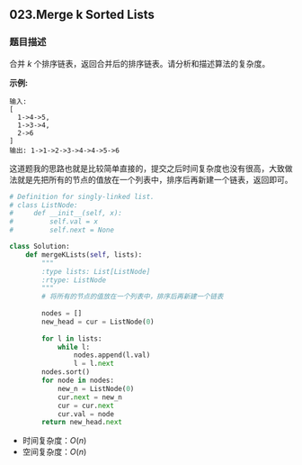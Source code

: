 ## 023.Merge k Sorted Lists

### 题目描述

合并 *k* 个排序链表，返回合并后的排序链表。请分析和描述算法的复杂度。

**示例:**

```
输入:
[
  1->4->5,
  1->3->4,
  2->6
]
输出: 1->1->2->3->4->4->5->6
```

​	这道题我的思路也就是比较简单直接的，提交之后时间复杂度也没有很高，大致做法就是先把所有的节点的值放在一个列表中，排序后再新建一个链表，返回即可。

```python
# Definition for singly-linked list.
# class ListNode:
#     def __init__(self, x):
#         self.val = x
#         self.next = None

class Solution:
    def mergeKLists(self, lists):
        """
        :type lists: List[ListNode]
        :rtype: ListNode
        """
        # 将所有的节点的值放在一个列表中，排序后再新建一个链表
        
        nodes = []
        new_head = cur = ListNode(0)
        
        for l in lists:
            while l:
                nodes.append(l.val)
                l = l.next
        nodes.sort()
        for node in nodes:
            new_n = ListNode(0)
            cur.next = new_n
            cur = cur.next
            cur.val = node
        return new_head.next
```

- 时间复杂度：$O(n)$
- 空间复杂度：$O(n)$